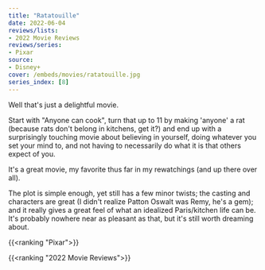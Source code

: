 ```yaml
---
title: "Ratatouille"
date: 2022-06-04
reviews/lists:
- 2022 Movie Reviews
reviews/series:
- Pixar
source: 
- Disney+
cover: /embeds/movies/ratatouille.jpg
series_index: [8]
---
```

Well that's just a delightful movie. 

Start with "Anyone can cook", turn that up to 11 by making 'anyone' a rat (because rats don't belong in kitchens, get it?) and end up with a surprisingly touching movie about believing in yourself, doing whatever you set your mind to, and not having to necessarily do what it is that others expect of you. 

<!--more-->

It's a great movie, my favorite thus far in my rewatchings (and up there over all). 

The plot is simple enough, yet still has a few minor twists; the casting and characters are great (I didn't realize Patton Oswalt was Remy, he's a gem); and it really gives a great feel of what an idealized Paris/kitchen life can be. It's probably nowhere near as pleasant as that, but it's still worth dreaming about. 

{{<ranking "Pixar">}}

{{<ranking "2022 Movie Reviews">}}
